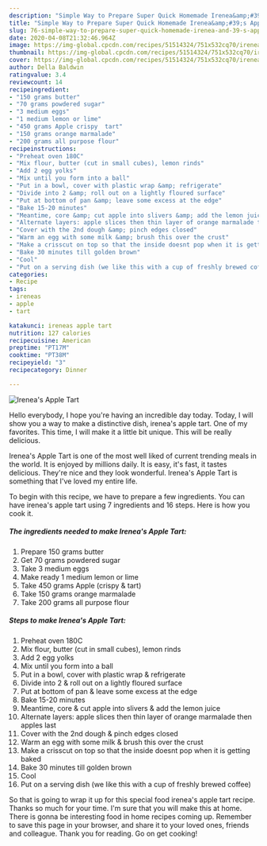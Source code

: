 ```yaml
---
description: "Simple Way to Prepare Super Quick Homemade Irenea&amp;#39;s Apple Tart"
title: "Simple Way to Prepare Super Quick Homemade Irenea&amp;#39;s Apple Tart"
slug: 76-simple-way-to-prepare-super-quick-homemade-irenea-and-39-s-apple-tart
date: 2020-04-08T21:32:46.964Z
image: https://img-global.cpcdn.com/recipes/51514324/751x532cq70/ireneas-apple-tart-recipe-main-photo.jpg
thumbnail: https://img-global.cpcdn.com/recipes/51514324/751x532cq70/ireneas-apple-tart-recipe-main-photo.jpg
cover: https://img-global.cpcdn.com/recipes/51514324/751x532cq70/ireneas-apple-tart-recipe-main-photo.jpg
author: Della Baldwin
ratingvalue: 3.4
reviewcount: 14
recipeingredient:
- "150 grams butter"
- "70 grams powdered sugar"
- "3 medium eggs"
- "1 medium lemon or lime"
- "450 grams Apple crispy  tart"
- "150 grams orange marmalade"
- "200 grams all purpose flour"
recipeinstructions:
- "Preheat oven 180C"
- "Mix flour, butter (cut in small cubes), lemon rinds"
- "Add 2 egg yolks"
- "Mix until you form into a ball"
- "Put in a bowl, cover with plastic wrap &amp; refrigerate"
- "Divide into 2 &amp; roll out on a lightly floured surface"
- "Put at bottom of pan &amp; leave some excess at the edge"
- "Bake 15-20 minutes"
- "Meantime, core &amp; cut apple into slivers &amp; add the lemon juice"
- "Alternate layers: apple slices then thin layer of orange marmalade then apples last"
- "Cover with the 2nd dough &amp; pinch edges closed"
- "Warm an egg with some milk &amp; brush this over the crust"
- "Make a crisscut on top so that the inside doesnt pop when it is getting baked"
- "Bake 30 minutes till golden brown"
- "Cool"
- "Put on a serving dish (we like this with a cup of freshly brewed coffee)"
categories:
- Recipe
tags:
- ireneas
- apple
- tart

katakunci: ireneas apple tart 
nutrition: 127 calories
recipecuisine: American
preptime: "PT17M"
cooktime: "PT38M"
recipeyield: "3"
recipecategory: Dinner

---
```



![Irenea&#39;s Apple Tart](https://img-global.cpcdn.com/recipes/51514324/751x532cq70/ireneas-apple-tart-recipe-main-photo.jpg)

Hello everybody, I hope you're having an incredible day today. Today, I will show you a way to make a distinctive dish, irenea&#39;s apple tart. One of my favorites. This time, I will make it a little bit unique. This will be really delicious.

Irenea&#39;s Apple Tart is one of the most well liked of current trending meals in the world. It is enjoyed by millions daily. It is easy, it's fast, it tastes delicious. They're nice and they look wonderful. Irenea&#39;s Apple Tart is something that I've loved my entire life.




To begin with this recipe, we have to prepare a few ingredients. You can have irenea&#39;s apple tart using 7 ingredients and 16 steps. Here is how you cook it.

##### The ingredients needed to make Irenea&#39;s Apple Tart:

1. Prepare 150 grams butter
1. Get 70 grams powdered sugar
1. Take 3 medium eggs
1. Make ready 1 medium lemon or lime
1. Take 450 grams Apple (crispy &amp; tart)
1. Take 150 grams orange marmalade
1. Take 200 grams all purpose flour




##### Steps to make Irenea&#39;s Apple Tart:

1. Preheat oven 180C
1. Mix flour, butter (cut in small cubes), lemon rinds
1. Add 2 egg yolks
1. Mix until you form into a ball
1. Put in a bowl, cover with plastic wrap &amp; refrigerate
1. Divide into 2 &amp; roll out on a lightly floured surface
1. Put at bottom of pan &amp; leave some excess at the edge
1. Bake 15-20 minutes
1. Meantime, core &amp; cut apple into slivers &amp; add the lemon juice
1. Alternate layers: apple slices then thin layer of orange marmalade then apples last
1. Cover with the 2nd dough &amp; pinch edges closed
1. Warm an egg with some milk &amp; brush this over the crust
1. Make a crisscut on top so that the inside doesnt pop when it is getting baked
1. Bake 30 minutes till golden brown
1. Cool
1. Put on a serving dish (we like this with a cup of freshly brewed coffee)




So that is going to wrap it up for this special food irenea&#39;s apple tart recipe. Thanks so much for your time. I'm sure that you will make this at home. There is gonna be interesting food in home recipes coming up. Remember to save this page in your browser, and share it to your loved ones, friends and colleague. Thank you for reading. Go on get cooking!
